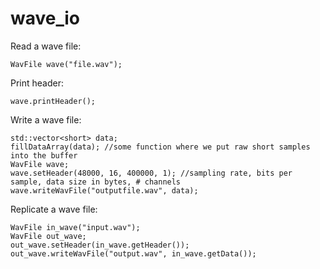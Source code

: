 wave_io
=======

Read a wave file:
```
WavFile wave("file.wav");
```
Print header:
```
wave.printHeader();
```
Write a wave file:
```
std::vector<short> data;
fillDataArray(data); //some function where we put raw short samples into the buffer
WavFile wave;
wave.setHeader(48000, 16, 400000, 1); //sampling rate, bits per sample, data size in bytes, # channels
wave.writeWavFile("outputfile.wav", data);
```
Replicate a wave file:
```
WavFile in_wave("input.wav");
WavFile out_wave;
out_wave.setHeader(in_wave.getHeader());
out_wave.writeWavFile("output.wav", in_wave.getData());
```
